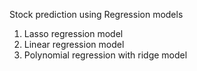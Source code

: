 Stock prediction using Regression models

1. Lasso regression model
2. Linear regression model
3. Polynomial regression with ridge model
